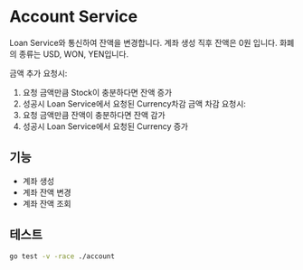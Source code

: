 # Account Service

Loan Service와 통신하여 잔액을 변경합니다.
계좌 생성 직후 잔액은 0원 입니다.
화폐의 종류는 USD, WON, YEN입니다.

금액 추가 요청시: 
  1. 요청 금액만큼 Stock이 충분하다면 잔액 증가
  2. 성공시 Loan Service에서 요청된 Currency차감
금액 차감 요청시: 
  1. 요청 금액만큼 잔액이 충분하다면 잔액 감가
  2. 성공시 Loan Service에서 요청된 Currency 증가


## 기능

- 계좌 생성
- 계좌 잔액 변경
- 계좌 잔액 조회

## 테스트

```bash
go test -v -race ./account
```
